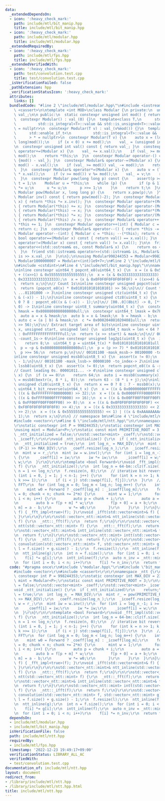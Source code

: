```yaml
---
data:
  _extendedDependsOn:
  - icon: ':heavy_check_mark:'
    path: include/mtl/bit_manip.hpp
    title: include/mtl/bit_manip.hpp
  - icon: ':heavy_check_mark:'
    path: include/mtl/modular.hpp
    title: include/mtl/modular.hpp
  _extendedRequiredBy:
  - icon: ':heavy_check_mark:'
    path: include/mtl/fps.hpp
    title: include/mtl/fps.hpp
  _extendedVerifiedWith:
  - icon: ':heavy_check_mark:'
    path: test/convolution.test.cpp
    title: test/convolution.test.cpp
  _isVerificationFailed: false
  _pathExtension: hpp
  _verificationStatusIcon: ':heavy_check_mark:'
  attributes:
    links: []
  bundledCode: "#line 2 \"include/mtl/modular.hpp\"\n#include <iostream>\n#include\
    \ <cassert>\n\ntemplate <int MOD>\nclass Modular {\n private:\n  unsigned int\
    \ val_;\n\n public:\n  static constexpr unsigned int mod() { return MOD; }\n\n\
    \  constexpr Modular() : val_(0) {}\n  template<class T,\n      std::enable_if_t<\n\
    \          std::is_integral<T>::value && std::is_unsigned<T>::value\n      > *\
    \ = nullptr>\n  constexpr Modular(T v) : val_(v%mod()) {}\n  template<class T,\n\
    \      std::enable_if_t<\n          std::is_integral<T>::value && !std::is_unsigned<T>::value\n\
    \      > * = nullptr>\n  constexpr Modular(T v) {\n    auto x = (long long)(v%(long\
    \ long)mod());\n    if (x < 0) x += mod();\n    val_ = (unsigned int)x;\n  }\n\
    \n  constexpr unsigned int val() const { return val_; }\n  constexpr Modular&\
    \ operator+=(Modular x) {\n    val_ += x.val();\n    if (val_ >= mod()) val_ -=\
    \ mod();\n    return *this;\n  }\n  constexpr Modular operator-() const { return\
    \ {mod() - val_}; }\n  constexpr Modular& operator-=(Modular x) {\n    val_ +=\
    \ mod() - x.val();\n    if (val_ >= mod()) val_ -= mod();\n    return *this;\n\
    \  }\n  constexpr Modular& operator*=(Modular x) {\n    auto v = (long long) val_\
    \ * x.val();\n    if (v >= mod()) v %= mod();\n    val_ = v;\n    return *this;\n\
    \  }\n  constexpr Modular pow(long long p) const {\n    assert(p >= 0);\n    Modular\
    \ t = 1;\n    Modular u = *this;\n    while (p) {\n      if (p & 1)\n        t\
    \ *= u;\n      u *= u;\n      p >>= 1;\n    }\n    return t;\n  }\n  friend constexpr\
    \ Modular pow(Modular x, long long p) {\n    return x.pow(p);\n  }\n  constexpr\
    \ Modular inv() const { return pow(mod()-2); }\n  constexpr Modular& operator/=(Modular\
    \ x) { return *this *= x.inv(); }\n  constexpr Modular operator+(Modular x) const\
    \ { return Modular(*this) += x; }\n  constexpr Modular operator-(Modular x) const\
    \ { return Modular(*this) -= x; }\n  constexpr Modular operator*(Modular x) const\
    \ { return Modular(*this) *= x; }\n  constexpr Modular operator/(Modular x) const\
    \ { return Modular(*this) /= x; }\n  constexpr Modular& operator++() { return\
    \ *this += 1; }\n  constexpr Modular operator++(int) { Modular c = *this; ++(*this);\
    \ return c; }\n  constexpr Modular& operator--() { return *this -= 1; }\n  constexpr\
    \ Modular operator--(int) { Modular c = *this; --(*this); return c; }\n\n  constexpr\
    \ bool operator==(Modular x) const { return val() == x.val(); }\n  constexpr bool\
    \ operator!=(Modular x) const { return val() != x.val(); }\n\n  friend std::ostream&\
    \ operator<<(std::ostream& os, const Modular& x) {\n    return os << x.val();\n\
    \  }\n  friend std::istream& operator>>(std::istream& is, Modular& x) {\n    return\
    \ is >> x.val_;\n  }\n\n};\n\nusing Modular998244353 = Modular<998244353>;\nusing\
    \ Modular1000000007 = Modular<(int)1e9+7>;\n#line 2 \"include/mtl/bit_manip.hpp\"\
    \n#include <cstdint>\n#line 4 \"include/mtl/bit_manip.hpp\"\n\nnamespace bm {\n\
    \ninline constexpr uint64_t popcnt_e8(uint64_t x) {\n  x = (x & 0x5555555555555555)\
    \ + ((x>>1) & 0x5555555555555555);\n  x = (x & 0x3333333333333333) + ((x>>2) &\
    \ 0x3333333333333333);\n  x = (x & 0x0F0F0F0F0F0F0F0F) + ((x>>4) & 0x0F0F0F0F0F0F0F0F);\n\
    \  return x;\n}\n// Count 1s\ninline constexpr unsigned popcnt(uint64_t x) {\n\
    \  return (popcnt_e8(x) * 0x0101010101010101) >> 56;\n}\n// Count trailing 0s.\
    \ ...01101000 -> 3\ninline constexpr unsigned ctz(uint64_t x) {\n  return popcnt((x\
    \ & (-x)) - 1);\n}\ninline constexpr unsigned ctz8(uint8_t x) {\n  return x ==\
    \ 0 ? 8 : popcnt_e8((x & (-x)) - 1);\n}\n// [00..0](8bit) -> 0, [**..*](not only\
    \ 0) -> 1\ninline constexpr uint8_t summary(uint64_t x) {\n  constexpr uint64_t\
    \ hmask = 0x8080808080808080ull;\n  constexpr uint64_t lmask = 0x7F7F7F7F7F7F7F7Full;\n\
    \  auto a = x & hmask;\n  auto b = x & lmask;\n  b = hmask - b;\n  b = ~b;\n \
    \ auto c = (a | b) & hmask;\n  c *= 0x0002040810204081ull;\n  return uint8_t(c\
    \ >> 56);\n}\n// Extract target area of bits\ninline constexpr uint64_t bextr(uint64_t\
    \ x, unsigned start, unsigned len) {\n  uint64_t mask = len < 64 ? (1ull<<len)-1\
    \ : 0xFFFFFFFFFFFFFFFFull;\n  return (x >> start) & mask;\n}\n// 00101101 -> 00111111\
    \ -count_1s-> 6\ninline constexpr unsigned log2p1(uint8_t x) {\n  if (x & 0x80)\n\
    \    return 8;\n  uint64_t p = uint64_t(x) * 0x0101010101010101ull;\n  p -= 0x8040201008040201ull;\n\
    \  p = ~p & 0x8080808080808080ull;\n  p = (p >> 7) * 0x0101010101010101ull;\n\
    \  p >>= 56;\n  return p;\n}\n// 00101100 -mask_mssb-> 00100000 -to_index-> 5\n\
    inline constexpr unsigned mssb8(uint8_t x) {\n  assert(x != 0);\n  return log2p1(x)\
    \ - 1;\n}\n// 00101100 -mask_lssb-> 00000100 -to_index-> 2\ninline constexpr unsigned\
    \ lssb8(uint8_t x) {\n  assert(x != 0);\n  return popcnt_e8((x & -x) - 1);\n}\n\
    // Count leading 0s. 00001011... -> 4\ninline constexpr unsigned clz(uint64_t\
    \ x) {\n  if (x == 0)\n    return 64;\n  auto i = mssb8(summary(x));\n  auto j\
    \ = mssb8(bextr(x, 8 * i, 8));\n  return 63 - (8 * i + j);\n}\ninline constexpr\
    \ unsigned clz8(uint8_t x) {\n  return x == 0 ? 8 : 7 - mssb8(x);\n}\ninline constexpr\
    \ uint64_t bit_reverse(uint64_t x) {\n  x = ((x & 0x00000000FFFFFFFF) << 32) |\
    \ ((x & 0xFFFFFFFF00000000) >> 32);\n  x = ((x & 0x0000FFFF0000FFFF) << 16) |\
    \ ((x & 0xFFFF0000FFFF0000) >> 16);\n  x = ((x & 0x00FF00FF00FF00FF) << 8) | ((x\
    \ & 0xFF00FF00FF00FF00) >> 8);\n  x = ((x & 0x0F0F0F0F0F0F0F0F) << 4) | ((x &\
    \ 0xF0F0F0F0F0F0F0F0) >> 4);\n  x = ((x & 0x3333333333333333) << 2) | ((x & 0xCCCCCCCCCCCCCCCC)\
    \ >> 2);\n  x = ((x & 0x5555555555555555) << 1) | ((x & 0xAAAAAAAAAAAAAAAA) >>\
    \ 1);\n  return x;\n}\n\n} // namespace bm\n#line 4 \"include/mtl/ntt.hpp\"\n\
    #include <vector>\r\n#line 6 \"include/mtl/ntt.hpp\"\n\r\nnamespace _ntt {\r\n\
    \r\nstatic constexpr int P = 998244353;\r\nstatic constexpr int MAX_DIV = 23;\r\
    \nusing mint = Modular<P>;\r\nstatic const mint PRIMITIVE_ROOT = 3;\r\n\r\nbool\
    \ _ntt_initialized = false;\r\nstd::vector<mint> _coeff;\r\nstd::vector<mint>\
    \ _icoeff;\r\n\r\nvoid _ntt_initialize() {\r\n  if (_ntt_initialized)\r\n    return;\r\
    \n  _ntt_initialized = true;\r\n  int log_n_ = MAX_DIV;\r\n  mint r_ = pow(PRIMITIVE_ROOT,\
    \ (P-1) >> MAX_DIV);\r\n  _coeff.resize(log_n_);\r\n  _icoeff.resize(log_n_);\r\
    \n  mint w = r_;\r\n  mint iw = w.inv();\r\n  for (int i = log_n_-1; i >= 0; i--)\
    \ {\r\n    _coeff[i] = iw;\r\n    iw *= iw;\r\n    _icoeff[i] = w;\r\n    w *=\
    \ w;\r\n  }\r\n}\r\n\r\ntemplate <bool Forward>\r\nvoid _fft_impl(std::vector<mint>&\
    \ f) {\r\n  _ntt_initialize();\r\n  int log_n = 64-bm::clz(f.size()-1);\r\n  int\
    \ n = 1 << log_n;\r\n  f.resize(n, 0);\r\n  // iterative bit reversal\r\n  for\
    \ (int i = 0, j = 1; j < n-1; j++) {\r\n    for (int k = n >> 1; k > (i ^= k);\
    \ k >>= 1);\r\n    if (i < j) std::swap(f[i], f[j]);\r\n  }\r\n  // Cooley-Tukey\
    \ FFT\r\n  for (int log_m = 0; log_m < log_n; log_m++) {\r\n    int m = 1<<log_m;\r\
    \n    mint w0 = Forward ? _coeff[log_m] : _icoeff[log_m];\r\n    for (int chunk\
    \ = 0; chunk < n; chunk += 2*m) {\r\n      mint w = 1;\r\n      for (int i = 0;\
    \ i < m; i++) {\r\n        auto p = chunk + i;\r\n        auto a = f[p + 0];\r\
    \n        auto b = f[p + m] * w;\r\n        f[p + 0] = a + b;\r\n        f[p +\
    \ m] = a - b;\r\n        w *= w0;\r\n      }\r\n    }\r\n  }\r\n}\r\nvoid _fft(std::vector<mint>&\
    \ f) { _fft_impl<true>(f); }\r\nvoid _ifft(std::vector<mint>& f) { _fft_impl<false>(f);\
    \ }\r\n\r\n}\r\n\r\nstd::vector<_ntt::mint>& ntt_inline(std::vector<_ntt::mint>&\
    \ f) {\r\n  _ntt::_fft(f);\r\n  return f;\r\n}\r\n\r\nstd::vector<_ntt::mint>\
    \ ntt(std::vector<_ntt::mint> f) {\r\n  _ntt::_fft(f);\r\n  return f;\r\n}\r\n\
    \r\nstd::vector<_ntt::mint>& intt_inline(std::vector<_ntt::mint>& f) {\r\n  _ntt::_ifft(f);\r\
    \n  return f;\r\n}\r\n\r\nstd::vector<_ntt::mint> intt(std::vector<_ntt::mint>\
    \ f) {\r\n  _ntt::_ifft(f);\r\n  return f;\r\n}\r\n\r\nstd::vector<_ntt::mint>\
    \ convolution(std::vector<_ntt::mint> f, std::vector<_ntt::mint> g) {\r\n  int\
    \ l = f.size() + g.size() - 1;\r\n  f.resize(l);\r\n  ntt_inline(f);\r\n  g.resize(l);\r\
    \n  ntt_inline(g);\r\n  int n = f.size();\r\n  for (int i = 0; i < n; i++)\r\n\
    \    f[i] *= g[i];\r\n  intt_inline(f);\r\n  auto n_inv = _ntt::mint(n).inv();\r\
    \n  for (int i = 0; i < n; i++)\r\n    f[i] *= n_inv;\r\n  return f;\r\n}\r\n"
  code: "#pragma once\r\n#include \"modular.hpp\"\r\n#include \"bit_manip.hpp\"\r\n\
    #include <vector>\r\n#include <cassert>\r\n\r\nnamespace _ntt {\r\n\r\nstatic\
    \ constexpr int P = 998244353;\r\nstatic constexpr int MAX_DIV = 23;\r\nusing\
    \ mint = Modular<P>;\r\nstatic const mint PRIMITIVE_ROOT = 3;\r\n\r\nbool _ntt_initialized\
    \ = false;\r\nstd::vector<mint> _coeff;\r\nstd::vector<mint> _icoeff;\r\n\r\n\
    void _ntt_initialize() {\r\n  if (_ntt_initialized)\r\n    return;\r\n  _ntt_initialized\
    \ = true;\r\n  int log_n_ = MAX_DIV;\r\n  mint r_ = pow(PRIMITIVE_ROOT, (P-1)\
    \ >> MAX_DIV);\r\n  _coeff.resize(log_n_);\r\n  _icoeff.resize(log_n_);\r\n  mint\
    \ w = r_;\r\n  mint iw = w.inv();\r\n  for (int i = log_n_-1; i >= 0; i--) {\r\
    \n    _coeff[i] = iw;\r\n    iw *= iw;\r\n    _icoeff[i] = w;\r\n    w *= w;\r\
    \n  }\r\n}\r\n\r\ntemplate <bool Forward>\r\nvoid _fft_impl(std::vector<mint>&\
    \ f) {\r\n  _ntt_initialize();\r\n  int log_n = 64-bm::clz(f.size()-1);\r\n  int\
    \ n = 1 << log_n;\r\n  f.resize(n, 0);\r\n  // iterative bit reversal\r\n  for\
    \ (int i = 0, j = 1; j < n-1; j++) {\r\n    for (int k = n >> 1; k > (i ^= k);\
    \ k >>= 1);\r\n    if (i < j) std::swap(f[i], f[j]);\r\n  }\r\n  // Cooley-Tukey\
    \ FFT\r\n  for (int log_m = 0; log_m < log_n; log_m++) {\r\n    int m = 1<<log_m;\r\
    \n    mint w0 = Forward ? _coeff[log_m] : _icoeff[log_m];\r\n    for (int chunk\
    \ = 0; chunk < n; chunk += 2*m) {\r\n      mint w = 1;\r\n      for (int i = 0;\
    \ i < m; i++) {\r\n        auto p = chunk + i;\r\n        auto a = f[p + 0];\r\
    \n        auto b = f[p + m] * w;\r\n        f[p + 0] = a + b;\r\n        f[p +\
    \ m] = a - b;\r\n        w *= w0;\r\n      }\r\n    }\r\n  }\r\n}\r\nvoid _fft(std::vector<mint>&\
    \ f) { _fft_impl<true>(f); }\r\nvoid _ifft(std::vector<mint>& f) { _fft_impl<false>(f);\
    \ }\r\n\r\n}\r\n\r\nstd::vector<_ntt::mint>& ntt_inline(std::vector<_ntt::mint>&\
    \ f) {\r\n  _ntt::_fft(f);\r\n  return f;\r\n}\r\n\r\nstd::vector<_ntt::mint>\
    \ ntt(std::vector<_ntt::mint> f) {\r\n  _ntt::_fft(f);\r\n  return f;\r\n}\r\n\
    \r\nstd::vector<_ntt::mint>& intt_inline(std::vector<_ntt::mint>& f) {\r\n  _ntt::_ifft(f);\r\
    \n  return f;\r\n}\r\n\r\nstd::vector<_ntt::mint> intt(std::vector<_ntt::mint>\
    \ f) {\r\n  _ntt::_ifft(f);\r\n  return f;\r\n}\r\n\r\nstd::vector<_ntt::mint>\
    \ convolution(std::vector<_ntt::mint> f, std::vector<_ntt::mint> g) {\r\n  int\
    \ l = f.size() + g.size() - 1;\r\n  f.resize(l);\r\n  ntt_inline(f);\r\n  g.resize(l);\r\
    \n  ntt_inline(g);\r\n  int n = f.size();\r\n  for (int i = 0; i < n; i++)\r\n\
    \    f[i] *= g[i];\r\n  intt_inline(f);\r\n  auto n_inv = _ntt::mint(n).inv();\r\
    \n  for (int i = 0; i < n; i++)\r\n    f[i] *= n_inv;\r\n  return f;\r\n}\r\n"
  dependsOn:
  - include/mtl/modular.hpp
  - include/mtl/bit_manip.hpp
  isVerificationFile: false
  path: include/mtl/ntt.hpp
  requiredBy:
  - include/mtl/fps.hpp
  timestamp: '2022-12-23 19:49:17+09:00'
  verificationStatus: LIBRARY_ALL_AC
  verifiedWith:
  - test/convolution.test.cpp
documentation_of: include/mtl/ntt.hpp
layout: document
redirect_from:
- /library/include/mtl/ntt.hpp
- /library/include/mtl/ntt.hpp.html
title: include/mtl/ntt.hpp
---
```

